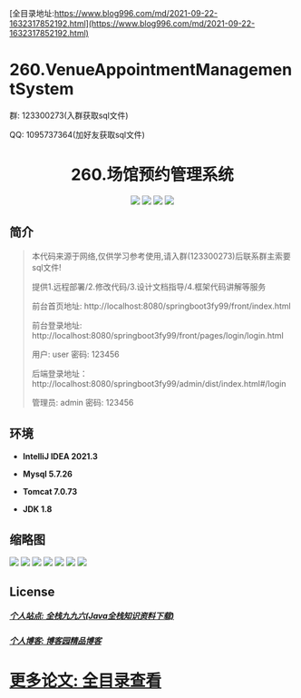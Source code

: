 [全目录地址:https://www.blog996.com/md/2021-09-22-1632317852192.html](https://www.blog996.com/md/2021-09-22-1632317852192.html)
# 260.VenueAppointmentManagementSystem

<p>群: 123300273(入群获取sql文件)</p>
<p>QQ: 1095737364(加好友获取sql文件)</p>

<p><h1 align="center">260.场馆预约管理系统</h1></p>


<p align="center">
	<img src="https://img.shields.io/badge/jdk-1.8-orange.svg"/>
    <img src="https://img.shields.io/badge/springboot-5.x-lightgrey.svg"/>
    <img src="https://img.shields.io/badge/vue-3.x-blue.svg"/>
    <img src="https://img.shields.io/badge/mybatis-5.x-yellow.svg"/>
</p>

## 简介

> 本代码来源于网络,仅供学习参考使用,请入群(123300273)后联系群主索要sql文件!
>
> 提供1.远程部署/2.修改代码/3.设计文档指导/4.框架代码讲解等服务
>
> 前台首页地址: http://localhost:8080/springboot3fy99/front/index.html
>
> 前台登录地址: http://localhost:8080/springboot3fy99/front/pages/login/login.html
>
> 用户: user 密码: 123456
>
> 后端登录地址：http://localhost:8080/springboot3fy99/admin/dist/index.html#/login
>
> 管理员: admin   密码: 123456
>

## 环境

- <b>IntelliJ IDEA 2021.3</b>

- <b>Mysql 5.7.26</b>

- <b>Tomcat 7.0.73</b>

- <b>JDK 1.8</b>




## 缩略图

![](https://img2023.cnblogs.com/blog/588112/202307/588112-20230711113344642-1189320045.png)
![](https://img2023.cnblogs.com/blog/588112/202307/588112-20230711113352339-120591130.png)
![](https://img2023.cnblogs.com/blog/588112/202307/588112-20230711113358821-918660764.png)
![](https://img2023.cnblogs.com/blog/588112/202307/588112-20230711113403508-882118109.png)
![](https://img2023.cnblogs.com/blog/588112/202307/588112-20230711113417545-1080244762.png)
![](https://img2023.cnblogs.com/blog/588112/202307/588112-20230711113437030-1308584384.png)
![](https://img2023.cnblogs.com/blog/588112/202307/588112-20230711113441463-457672534.png)

## License

##### [个人站点: 全栈九九六(Java全栈知识资料下载)](https://www.blog996.com/)
##### [个人博客: 博客园精品博客](https://www.cnblogs.com/yysbolg/)
# [更多论文: 全目录查看](https://www.blog996.com/md/2021-09-22-1632317852192.html)


